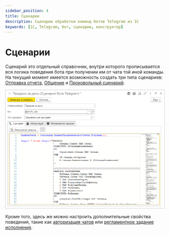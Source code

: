 ```yaml
---
sidebar_position: 4
title: Сценарии
description: Сценарии обработки команд ботов Telegram из 1С
keywords: [1С, Telegram, бот, сценарии, конструктор]
---
```


# Сценарии

Сценарий это отдельный справочник, внутри которого прописывается вся логика поведения бота при получении им от чата той иной команды. На текущий момент имеется возможность создать три типа сценариев: [Отправка отчета](docs\usage-guide\report-sending.md), [Общение](docs\usage-guide\conversation\conversation.md) и [Произвольный сценарий](docs\usage-guide\arbitrary-script\arbitrary-script.md).

![Сценарий Telegram](../img/script.png)

Кроме того, здесь же можно настроить дополнительные свойства поведения, такие как [авторизация чатов](docs\usage-guide\chat-auth.md) или [регламентное задание исполнения](docs\usage-guide\scheduled-scripts.md).

